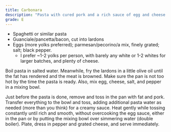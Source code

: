 ```yaml
---
title: Carbonara
description: "Pasta with cured pork and a rich sauce of egg and cheese."
grade: E
---
```

- Spaghetti or similar pasta
- Guanciale/pancetta/bacon, cut into lardons
- Eggs (more yolks preferred); parmesan/pecorino/a mix, finely grated; salt; black pepper. 
    - I prefer ~1-2 yolks per person, with barely any white or 1-2 whites for larger batches, and plenty of cheese.

Boil pasta in salted water. Meanwhile, fry the lardons in a little olive oil until the fat has rendered and the meat is browned. Make sure the pan is not too hot by the time the pasta is ready. Also, mix egg, cheese, salt, and pepper in a mixing bowl.

Just before the pasta is done, remove and toss in the pan with fat and pork. Transfer everything to the bowl and toss, adding additional pasta water as needed (more than you think) for a creamy sauce. Heat gently while tossing constantly until rich and smooth, without overcooking the egg sauce, either in the pan or by putting the mixing bowl over simmering water (double boiler). Plate, dress in pepper and grated cheese, and serve immediately.